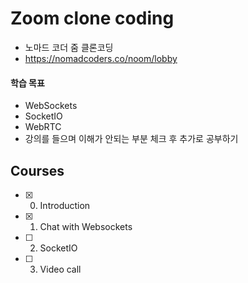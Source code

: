 # Zoom clone coding

- 노마드 코더 줌 클론코딩
- https://nomadcoders.co/noom/lobby

#### 학습 목표

- WebSockets
- SocketIO
- WebRTC
- 강의를 들으며 이해가 안되는 부분 체크 후 추가로 공부하기

## Courses

- [x] 0. Introduction
- [x] 1. Chat with Websockets
- [ ] 2. SocketIO
- [ ] 3. Video call
